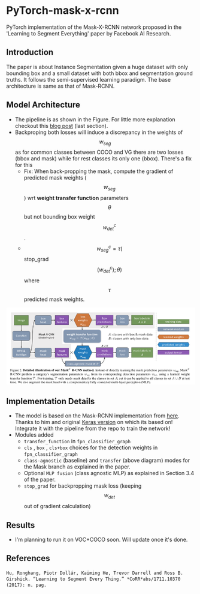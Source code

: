 # PyTorch-mask-x-rcnn
PyTorch implementation of the Mask-X-RCNN network proposed in the 'Learning to Segment Everything' paper by Facebook AI Research.

## Introduction

The paper is about Instance Segmentation given a huge dataset with only bounding box and a small dataset with both bbox and segmentation ground truths. It follows the semi-supervised learning paradigm. The base architecture is same as that of Mask-RCNN. 

## Model Architecture

- The pipeline is as shown in the Figure. For little more explanation checkout this [blog post](https://skrish13.github.io/articles/2018-03/fair-cv-saga) (last section).
- Backproping both losses will induce a discrepancy in the weights of $$w_{seg}$$ as for common classes between COCO and VG there are two losses (bbox and mask) while for rest classes its only one (bbox). There's a fix for this
  - Fix: When back-propping the mask, compute the gradient of predicted mask weights ($$w_{seg}$$) wrt **weight transfer function** parameters $$\theta$$ but not bounding box weight $$w_{det}^c$$ . 
  - $$w^c_{seg} = \tau($$stop_grad$$(w^c_{det});\theta)$$  where $$\tau$$ predicted mask weights.

![Mask-X-RCNN](learning2seg.png)

## Implementation Details

- The model is based on the Mask-RCNN implementation from [here](https://github.com/soeaver/Pytorch_Mask_RCNN). Thanks to him and original [Keras version](https://github.com/matterport/Mask_RCNN) on which its based on! Integrate it with the pipeline from the repo to train the network!
- Modules added 
  - `transfer_function` in `fpn_classifier_graph`
  - `cls` , `box` , `cls+box` choices for the detection weights in `fpn_classifier_graph`
  - `class-agnostic` (baseline) and `transfer` (above diagram) modes for the Mask branch as explained in the paper.
  - Optional `MLP fusion` (class agnostic MLP) as explained in Section 3.4 of the paper.
  - `stop_grad` for backpropping mask loss (keeping $$w_{det}$$ out of gradient calculation)



## Results

- I'm planning to run it on VOC+COCO soon. Will update once it's done.

## References

```
Hu, Ronghang, Piotr Dollár, Kaiming He, Trevor Darrell and Ross B. Girshick. “Learning to Segment Every Thing.” *CoRR*abs/1711.10370 (2017): n. pag.
```

